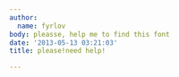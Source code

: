 ```yaml
---
author:
  name: fyrlov
body: pleasse, help me to find this font
date: '2013-05-13 03:21:03'
title: please!need help!

---
```

